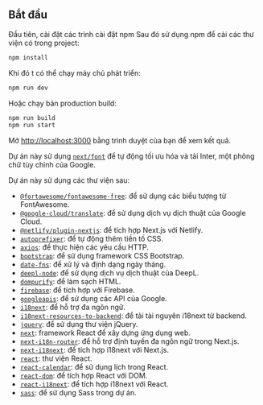 ## Bắt đầu

Đầu tiên, cài đặt các trình cài đặt npm
Sau đó sử dụng npm để cài các thư viện có trong project: 
```bash
npm install
```

Khi đó t có thể chạy máy chủ phát triển:

```bash
npm run dev
```
Hoặc chạy bản production build:
```bash
npm run build
npm run start
```

Mở [http://localhost:3000](http://localhost:3000) bằng trình duyệt của bạn để xem kết quả.

Dự án này sử dụng [`next/font`](https://nextjs.org/docs/basic-features/font-optimization) để tự động tối ưu hóa và tải Inter, một phông chữ tùy chỉnh của Google.

Dự án này sử dụng các thư viện sau:

- [`@fortawesome/fontawesome-free`](https://www.npmjs.com/package/@fortawesome/fontawesome-free): để sử dụng các biểu tượng từ FontAwesome.
- [`@google-cloud/translate`](https://www.npmjs.com/package/@google-cloud/translate): để sử dụng dịch vụ dịch thuật của Google Cloud.
- [`@netlify/plugin-nextjs`](https://www.npmjs.com/package/@netlify/plugin-nextjs): để tích hợp Next.js với Netlify.
- [`autoprefixer`](https://www.npmjs.com/package/autoprefixer): để tự động thêm tiền tố CSS.
- [`axios`](https://www.npmjs.com/package/axios): để thực hiện các yêu cầu HTTP.
- [`bootstrap`](https://www.npmjs.com/package/bootstrap): để sử dụng framework CSS Bootstrap.
- [`date-fns`](https://www.npmjs.com/package/date-fns): để xử lý và định dạng ngày tháng.
- [`deepl-node`](https://www.npmjs.com/package/deepl-node): để sử dụng dịch vụ dịch thuật của DeepL.
- [`dompurify`](https://www.npmjs.com/package/dompurify): để làm sạch HTML.
- [`firebase`](https://www.npmjs.com/package/firebase): để tích hợp với Firebase.
- [`googleapis`](https://www.npmjs.com/package/googleapis): để sử dụng các API của Google.
- [`i18next`](https://www.npmjs.com/package/i18next): để hỗ trợ đa ngôn ngữ.
- [`i18next-resources-to-backend`](https://www.npmjs.com/package/i18next-resources-to-backend): để tải tài nguyên i18next từ backend.
- [`jquery`](https://www.npmjs.com/package/jquery): để sử dụng thư viện jQuery.
- [`next`](https://www.npmjs.com/package/next): framework React để xây dựng ứng dụng web.
- [`next-i18n-router`](https://www.npmjs.com/package/next-i18n-router): để hỗ trợ định tuyến đa ngôn ngữ trong Next.js.
- [`next-i18next`](https://www.npmjs.com/package/next-i18next): để tích hợp i18next với Next.js.
- [`react`](https://www.npmjs.com/package/react): thư viện React.
- [`react-calendar`](https://www.npmjs.com/package/react-calendar): để sử dụng lịch trong React.
- [`react-dom`](https://www.npmjs.com/package/react-dom): để tích hợp React với DOM.
- [`react-i18next`](https://www.npmjs.com/package/react-i18next): để tích hợp i18next với React.
- [`sass`](https://www.npmjs.com/package/sass): để sử dụng Sass trong dự án.